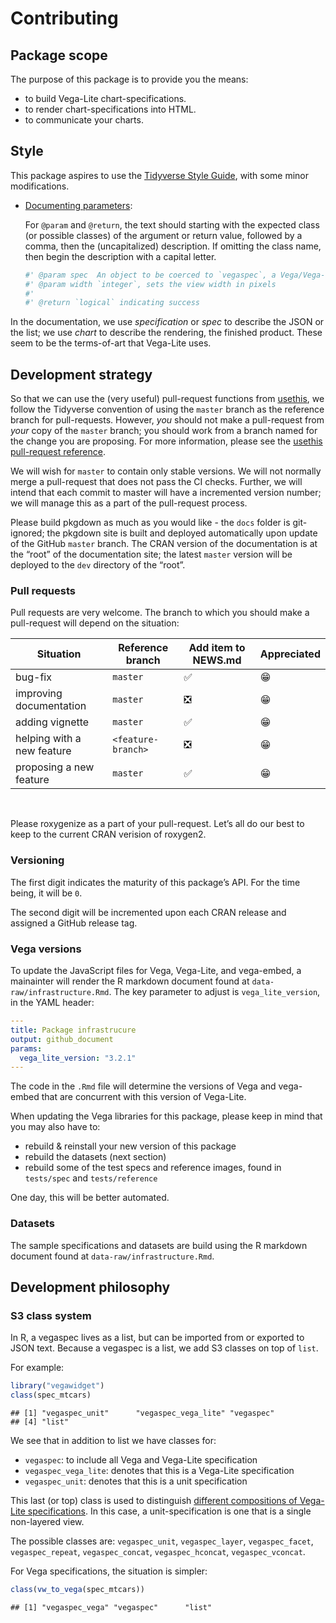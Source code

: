 Contributing
================

## Package scope

The purpose of this package is to provide you the means:

  - to build Vega-Lite chart-specifications.
  - to render chart-specifications into HTML.
  - to communicate your charts.

## Style

This package aspires to use the [Tidyverse Style
Guide](http://style.tidyverse.org), with some minor modifications.

  - [Documenting
    parameters](http://style.tidyverse.org/code-documentation.html#documenting-parameters):
    
    For `@param` and `@return`, the text should starting with the
    expected class (or possible classes) of the argument or return
    value, followed by a comma, then the (uncapitalized) description. If
    omitting the class name, then begin the description with a capital
    letter.
    
    ``` r
    #' @param spec  An object to be coerced to `vegaspec`, a Vega/Vega-Lite specification
    #' @param width `integer`, sets the view width in pixels
    #'
    #' @return `logical` indicating success
    ```

In the documentation, we use *specification* or *spec* to describe the
JSON or the list; we use *chart* to describe the rendering, the finished
product. These seem to be the terms-of-art that Vega-Lite uses.

## Development strategy

So that we can use the (very useful) pull-request functions from
[usethis](https://usethis.r-lib.org/), we follow the Tidyverse
convention of using the `master` branch as the reference branch for
pull-requests. However, *you* should not make a pull-request from *your*
copy of the `master` branch; you should work from a branch named for the
change you are proposing. For more information, please see the [usethis
pull-request
reference](https://usethis.r-lib.org/reference/pr_init.html).

We will wish for `master` to contain only stable versions. We will not
normally merge a pull-request that does not pass the CI checks. Further,
we will intend that each commit to master will have a incremented
version number; we will manage this as a part of the pull-request
process.

Please build pkgdown as much as you would like - the `docs` folder is
git-ignored; the pkgdown site is built and deployed automatically upon
update of the GitHub `master` branch. The CRAN version of the
documentation is at the “root” of the documentation site; the latest
`master` version will be deployed to the `dev` directory of the “root”.

### Pull requests

Pull requests are very welcome. The branch to which you should make a
pull-request will depend on the
situation:

| Situation                  | Reference branch   | Add item to NEWS.md | Appreciated |
| -------------------------- | ------------------ | ------------------- | ----------- |
| bug-fix                    | `master`           | ✅                   | 😁           |
| improving documentation    | `master`           | ❎                   | 😁           |
| adding vignette            | `master`           | ✅                   | 😁           |
| helping with a new feature | `<feature-branch>` | ❎                   | 😁           |
| proposing a new feature    | `master`           | ✅                   | 😁           |

<br>

Please roxygenize as a part of your pull-request. Let’s all do our best
to keep to the current CRAN verision of roxygen2.

### Versioning

The first digit indicates the maturity of this package’s API. For the
time being, it will be `0`.

The second digit will be incremented upon each CRAN release and assigned
a GitHub release tag.

### Vega versions

To update the JavaScript files for Vega, Vega-Lite, and vega-embed, a
mainainter will render the R markdown document found at
`data-raw/infrastructure.Rmd`. The key parameter to adjust is
`vega_lite_version`, in the YAML header:

``` yaml
---
title: Package infrastrucure
output: github_document
params:
  vega_lite_version: "3.2.1"
---
```

The code in the `.Rmd` file will determine the versions of Vega and
vega-embed that are concurrent with this version of Vega-Lite.

When updating the Vega libraries for this package, please keep in mind
that you may also have to:

  - rebuild & reinstall your new version of this package
  - rebuild the datasets (next section)
  - rebuild some of the test specs and reference images, found in
    `tests/spec` and `tests/reference`

One day, this will be better automated.

### Datasets

The sample specifications and datasets are build using the R markdown
document found at `data-raw/infrastructure.Rmd`.

## Development philosophy

### S3 class system

In R, a vegaspec lives as a list, but can be imported from or exported
to JSON text. Because a vegaspec is a list, we add S3 classes on top of
`list`.

For example:

``` r
library("vegawidget")
class(spec_mtcars)
```

    ## [1] "vegaspec_unit"      "vegaspec_vega_lite" "vegaspec"          
    ## [4] "list"

We see that in addition to list we have classes for:

  - `vegaspec`: to include all Vega and Vega-Lite specification
  - `vegaspec_vega_lite`: denotes that this is a Vega-Lite specification
  - `vegaspec_unit`: denotes that this is a unit specification

This last (or top) class is used to distinguish [different compositions
of Vega-Lite
specifications](https://vega.github.io/vega-lite/docs/composition.html).
In this case, a unit-specification is one that is a single non-layered
view.

The possible classes are: `vegaspec_unit`, `vegaspec_layer`,
`vegaspec_facet`, `vegaspec_repeat`, `vegaspec_concat`,
`vegaspec_hconcat`, `vegaspec_vconcat`.

For Vega specifications, the situation is simpler:

``` r
class(vw_to_vega(spec_mtcars))
```

    ## [1] "vegaspec_vega" "vegaspec"      "list"
